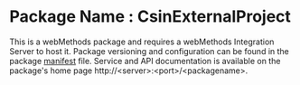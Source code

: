 # Package Name : CsinExternalProject
This is a webMethods package and requires a webMethods Integration Server to host it. Package versioning and configuration can be found in the package [manifest](./CsinExternalProject/manifest.v3) file. Service and API documentation is available on the package's home page http://&lt;server&gt;:&lt;port&gt;/&lt;packagename>.